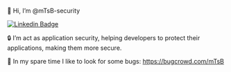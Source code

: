 👋 Hi, I’m @mTsB-security

[![Linkedin Badge](https://img.shields.io/badge/-LinkedIn-blue?style=flat-square&logo=Linkedin&logoColor=white&link=https://www.linkedin.com/in/matheus-bolela-a14b5349/)](https://www.linkedin.com/in/matheus-bolela-a14b5349/)

🔒 I’m act as application security, helping developers to protect their applications, making them more secure.

🐛 In my spare time I like to look for some bugs: https://bugcrowd.com/mTsB


<!---
mTsB-security/mTsB-security is a ✨ special ✨ repository because its `README.md` (this file) appears on your GitHub profile.
You can click the Preview link to take a look at your changes.
--->
